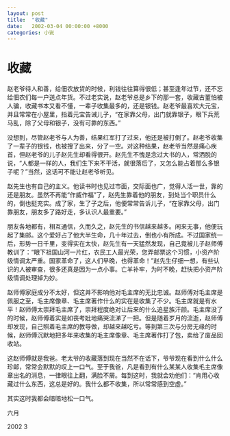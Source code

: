 ```yaml
---
layout: post
title:  "收藏"
date:   2002-03-04 00:00:00 +8000
categories: 小说
---
```


# 收藏

赵老爷待人和善，给佃农放贷的时候，利钱往往算得很低；甚至逢年过节，还不忘给佃农们每一户送点年货。不过老实说，赵老爷总是乡下的那一套，收藏古董怕被人骗，收藏书本又看不懂，一辈子收集最多的，还是银钱。赵老爷最喜欢大元宝，并且常常在小屋里，指着元宝告诫儿子，“在家靠父母，出门就靠银子，眼下兵荒马乱，除了父母和银子，没有可靠的东西。”

没想到，尽管赵老爷与人为善，结果红军打了过来，他还是被打倒了。赵老爷收集了一辈子的银钱，也被搜了出来，分了一空。对这种结果，赵老爷当然是痛心疾首，但赵老爷的儿子赵先生却看得很开。赵先生不愧是念过大书的人，常洒脱的说，“人都是一样的人，我们生下来不干活，就很落后了，又怎么能占着那么多银子呢？”当然，这话可不能让赵老爷听见。

赵先生也有自己的主义。他读书时也见过市面，交际面也广，觉得人活一世，靠的还是朋友。虽然不再能“作威作福”了，赵先生靠着他的朋友，到处当个职员什么的，倒也挺充实。成了家，生了子之后，他便常常告诉儿子，“在家靠父母，出门靠朋友，朋友多了路好走，多认识人最重要。”

朋友各地都有，相互通信，久而久之，赵先生的书信越来越多。闲来无事，他便玩起了集邮。这个爱好占了他大半生命，几十年过去，倒也小有所成。不过国家统一后，形势一日千里，变得实在太快，赵先生有一天猛然发现，自己竟被儿子赵师傅教训了：“眼下祖国山河一片红，农民工人最光荣，您弄邮票这个习惯，小资产阶级情调太严重。国家革命了，这人们早晚，也得革命！”赵先生仔细一想，有些认识的人被审查，很多还真是因为一点小事。亡羊补牢，为时不晚，赶快把小资产阶级情调处理掉为妙。

赵师傅家庭成分不太好，但这并不影响他对毛主席的无比忠诚。赵师傅对毛主席是佩服之至，毛主席像章、毛主席著作什么的实在是收集了不少。毛主席就是有水平！赵师傅太崇拜毛主席了，崇拜程度绝对让后来的什么追星族汗颜。毛主席没了的时候，赵师傅着实是如丧考妣地痛哭流涕了一把。但是随着岁月的流逝，赵师傅却发现，自己照着毛主席的教导做，却越来越吃亏。等到第三次与分房无缘的时候，赵师傅沉默地把多年来收集的毛主席像章、毛主席著作打了包，卖给了废品回收站。

这赵师傅就是我爸。老太爷的收藏落到现在当然不在话下，爷爷现在看到什么什么珍邮，常常会默默的叹上一口气。至于我爸，凡是看到有什么某某人收集毛主席像章出名的消息，一律眼往上翻，满脸不屑。每到这时，我就会劝他们：“肯用心收藏过什么东西，这总是好的。我什么都不收集，所以常常感到空虚。”



其实这时我都会暗暗地松一口气。

六月

2002 3